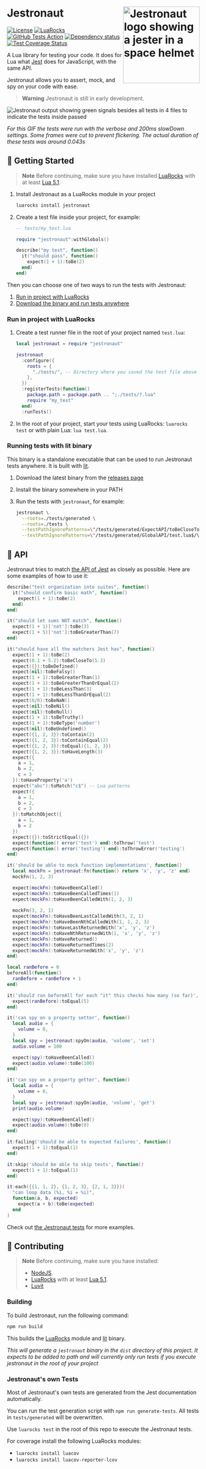 # Jestronaut <img src="./docs/logo-without-background.png" alt="Jestronaut logo showing a jester in a space helmet" width="200" align="right" />

[![License](https://img.shields.io/github/license/luttje/jestronaut)](https://github.com/luttje/jestronaut/blob/main/LICENSE)
[![LuaRocks](https://img.shields.io/luarocks/v/luttje/jestronaut)](https://luarocks.org/modules/luttje/jestronaut)
[![GitHub Tests Action](https://github.com/luttje/jestronaut/actions/workflows/tests.yml/badge.svg)](https://github.com/luttje/jestronaut/actions/workflows/tests.yml)
[![Dependency status](https://img.shields.io/librariesio/github/luttje/jestronaut)](https://libraries.io/github/luttje/jestronaut)
[![Test Coverage Status](https://coveralls.io/repos/github/luttje/jestronaut/badge.svg?branch=main)](https://coveralls.io/github/luttje/jestronaut?branch=main)

A Lua library for testing your code. It does for Lua what [Jest](https://jestjs.io/) does for JavaScript, with the same API. 

Jestronaut allows you to assert, mock, and spy on your code with ease.

> **Warning**
> Jestronaut is still in early development.

![Jestronaut output showing green signals besides all tests in 4 files to indicate the tests inside passed](./docs/output.gif)

*For this GIF the tests were run with the verbose and 200ms slowDown settings. Some frames were cut to prevent flickering. The actual duration of these tests was around 0.043s*

## 🚀 Getting Started

> **Note**
> Before continuing, make sure you have installed [LuaRocks](https://luarocks.org/) with at least [Lua 5.1](https://www.lua.org/).

1. Install Jestronaut as a LuaRocks module in your project
    ```bash
    luarocks install jestronaut
    ```

2. Create a test file inside your project, for example:
    ```lua
    -- tests/my_test.lua

    require "jestronaut":withGlobals()

    describe("my test", function()
      it("should pass", function()
        expect(1 + 1):toBe(2)
      end)
    end)
    ```

Then you can choose one of two ways to run the tests with Jestronaut:
1. [Run in project with LuaRocks](#run-in-project-with-luarocks)
2. [Download the binary and run tests anywhere](#running-tests-with-lit-binary)

### Run in project with LuaRocks

1. Create a test runner file in the root of your project named `test.lua`:
    ```lua
    local jestronaut = require "jestronaut"

    jestronaut
      :configure({
        roots = {
          "./tests/", -- Directory where you saved the test file above
        },
      })
      :registerTests(function()
        package.path = package.path .. ";./tests/?.lua"
        require "my_test"
      end)
      :runTests()
    ```

4. In the root of your project, start your tests using LuaRocks: `luarocks test` or with plain Lua: `lua test.lua`.

### Running tests with lit binary

This binary is a standalone executable that can be used to run Jestronaut tests anywhere. It is built with [lit](https://luvit.io/).

1. Download the latest binary from the [releases page](https://github.com/luttje/jestronaut/releases)

2. Install the binary somewhere in your PATH

3. Run the tests with `jestronaut`, for example:

    ```bash
    jestronaut \
      --roots=./tests/generated \
      --roots=./tests \
      --testPathIgnorePatterns=\"/tests/generated/ExpectAPI/toBeCloseTo.lua$/\" \
      --testPathIgnorePatterns=\"/tests/generated/GlobalAPI/test.lua$/\"
    ```

## 🧪 API

Jestronaut tries to match [the API of Jest](https://jestjs.io/docs/api) as closely as possible. Here are some examples of how to use it:

```lua
describe("test organization into suites", function()
  it("should confirm basic math", function()
    expect(1 + 1):toBe(2)      
  end)
end)

it("should let sums NOT match", function()
  expect(1 + 1)['not']:toBe(3)
  expect(1 + 5)['not']:toBeGreaterThan(7)
end)

it("should have all the matchers Jest has", function()
  expect(1 + 1):toBe(2)
  expect(0.1 + 5.2):toBeCloseTo(5.3)
  expect({}):toBeDefined()
  expect(nil):toBeFalsy()
  expect(1 + 1):toBeGreaterThan(1)
  expect(1 + 1):toBeGreaterThanOrEqual(2)
  expect(1 + 1):toBeLessThan(3)
  expect(1 + 1):toBeLessThanOrEqual(2)
  expect(0/0):toBeNaN()
  expect(nil):toBeNil()
  expect(nil):toBeNull()
  expect(1 + 1):toBeTruthy()
  expect(1 + 1):toBeType('number')
  expect(nil):toBeUndefined()
  expect({1, 2, 3}):toContain(2)
  expect({1, 2, 3}):toContainEqual(2)
  expect({1, 2, 3}):toEqual({1, 2, 3})
  expect({1, 2, 3}):toHaveLength(3)
  expect({
    a = 1,
    b = 2,
    c = 3
  }):toHaveProperty('a')
  expect("abc"):toMatch("c$") -- Lua patterns
  expect({
    a = 1,
    b = 2,
    c = 3
  }):toMatchObject({
    a = 1,
    b = 2
  })
  expect({}):toStrictEqual({})
  expect(function() error('test') end):toThrow('test')
  expect(function() error('testing') end):toThrowError('testing')
end)

it('should be able to mock function implementations', function()
  local mockFn = jestronaut:fn(function() return 'x', 'y', 'z' end)
  mockFn(1, 2, 3)

  expect(mockFn):toHaveBeenCalled()
  expect(mockFn):toHaveBeenCalledTimes(1)
  expect(mockFn):toHaveBeenCalledWith(1, 2, 3)
  
  mockFn(3, 2, 1)
  expect(mockFn):toHaveBeenLastCalledWith(3, 2, 1)
  expect(mockFn):toHaveBeenNthCalledWith(1, 1, 2, 3)
  expect(mockFn):toHaveLastReturnedWith('x', 'y', 'z')
  expect(mockFn):toHaveNthReturnedWith(1, 'x', 'y', 'z')
  expect(mockFn):toHaveReturned()
  expect(mockFn):toHaveReturnedTimes(2)
  expect(mockFn):toHaveReturnedWith('x', 'y', 'z')
end)

local ranBefore = 0
beforeAll(function()
  ranBefore = ranBefore + 1
end)

it('should run beforeAll for each "it" this checks how many (so far)', function()
  expect(ranBefore):toEqual(5)
end)

it('can spy on a property setter', function()
  local audio = {
    volume = 0,
  }
  local spy = jestronaut:spyOn(audio, 'volume', 'set')
  audio.volume = 100

  expect(spy):toHaveBeenCalled()
  expect(audio.volume):toBe(100)
end)

it('can spy on a property getter', function()
  local audio = {
    volume = 0,
  }
  local spy = jestronaut:spyOn(audio, 'volume', 'get')
  print(audio.volume)

  expect(spy):toHaveBeenCalled()
  expect(audio.volume):toBe(0)
end)

it:failing('should be able to expected failures', function()
  expect(1 + 1):toEqual(1)
end)

it:skip('should be able to skip tests', function()
  expect(1 + 1):toEqual(1)
end)

it:each({{1, 1, 2}, {1, 2, 3}, {2, 1, 3}})(
  "can loop data (%i, %i = %i)",
  function(a, b, expected)
    expect(a + b):toBe(expected)
  end
)
```

Check out [the Jestronaut tests](https://github.com/luttje/jestronaut/tree/main/tests) for more examples.

## 🦾 Contributing

> **Note**
> Before continuing, make sure you have installed:
> * [NodeJS](https://nodejs.org/en/).
> * [LuaRocks](https://luarocks.org/) with at least [Lua 5.1](https://www.lua.org/).
> * [Luvit](https://luvit.io/)

### Building

To build Jestronaut, run the following command:
```bash
npm run build
```

This builds the [LuaRocks](https://luarocks.org/) module and [lit](https://luvit.io/) binary.

*This will generate a `jestronaut` binary in the `dist` directory of this project. It expects to be added to path and will currently only run tests if you execute jestronaut in the root of your project*

### Jestronaut's own Tests

Most of Jestronaut's own tests are generated from the Jest documentation automatically. 

You can run the test generation script with `npm run generate-tests`. All tests in `tests/generated` will be overwritten.

Use `luarocks test` in the root of this repo to execute the Jestronaut tests.

For coverage install the following LuaRocks modules:
* `luarocks install luacov`
* `luarocks install luacov-reporter-lcov`